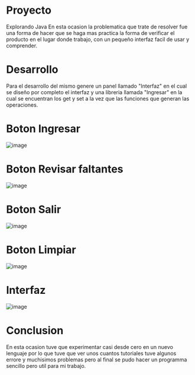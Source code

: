 # Proyecto
Explorando Java
En esta ocasion la problematica que trate de resolver fue una forma de hacer que se haga mas practica la forma de verificar el producto en el lugar donde trabajo, con un pequeño interfaz facil de usar y comprender.
# Desarrollo
Para el desarrollo del mismo genere un panel llamado "Interfaz" en el cual se diseño por completo el interfaz y una libreria llamada "Ingresar" en la cual se encuentran los get y set a la vez que las funciones que generan las operaciones.
# Boton Ingresar
![image](https://github.com/Tapiab0/Proyecto/assets/123348504/b999aacd-3d3d-41a2-af64-219133caead5)

# Boton Revisar faltantes
![image](https://github.com/Tapiab0/Proyecto/assets/123348504/b68775b8-9e9e-42cc-9035-b742a99eda7d)

# Boton Salir
![image](https://github.com/Tapiab0/Proyecto/assets/123348504/0cf060c3-06f9-42d7-92ed-c985343c087a)

# Boton Limpiar
![image](https://github.com/Tapiab0/Proyecto/assets/123348504/3a89c4d7-5128-41f3-a74b-43fc04fcc5f0)

# Interfaz
![image](https://github.com/Tapiab0/Proyecto/assets/123348504/3263cadc-12e7-4112-9f02-dd8bfa7bdc46)

# Conclusion
En esta ocasion tuve que experimentar casi desde cero en un nuevo lenguaje por lo que tuve que ver unos cuantos tutoriales tuve algunos errore y muchisimos problemas pero al final se pudo hacer un programma sencillo pero util para mi trabajo.
